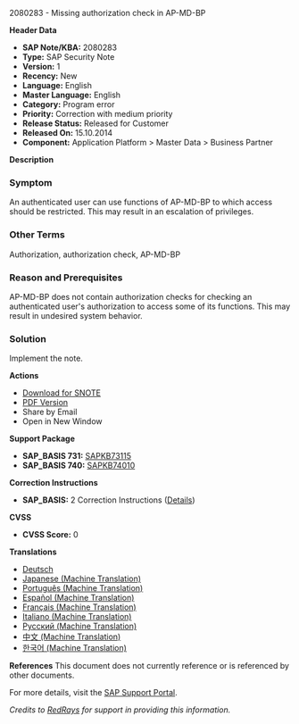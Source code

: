 2080283 - Missing authorization check in AP-MD-BP

**Header Data**
- **SAP Note/KBA:** 2080283
- **Type:** SAP Security Note
- **Version:** 1
- **Recency:** New
- **Language:** English
- **Master Language:** English
- **Category:** Program error
- **Priority:** Correction with medium priority
- **Release Status:** Released for Customer
- **Released On:** 15.10.2014
- **Component:** Application Platform > Master Data > Business Partner

**Description**

### Symptom
An authenticated user can use functions of AP-MD-BP to which access should be restricted. This may result in an escalation of privileges.

### Other Terms
Authorization, authorization check, AP-MD-BP

### Reason and Prerequisites
AP-MD-BP does not contain authorization checks for checking an authenticated user's authorization to access some of its functions. This may result in undesired system behavior.

### Solution
Implement the note.

**Actions**
- [Download for SNOTE](https://notesdownloads.sap.com/note/0040000012370012017)
- [PDF Version](https://userapps.support.sap.com/sap/support/sfm/notes/print/0002080283?language=en-US&token=E7641571610A2E3E135E49636369B5EB)
- Share by Email
- Open in New Window

**Support Package**
- **SAP_BASIS 731:** [SAPKB73115](https://me.sap.com/supportpackage/SAPKB73115)
- **SAP_BASIS 740:** [SAPKB74010](https://me.sap.com/supportpackage/SAPKB74010)

**Correction Instructions**
- **SAP_BASIS:** 2 Correction Instructions ([Details](https://me.sap.com/corrins/0002080283/41))

**CVSS**
- **CVSS Score:** 0

**Translations**
- [Deutsch](https://me.sap.com/notes/0002080283/D)
- [Japanese (Machine Translation)](https://me.sap.com/notes/0002080283/J)
- [Português (Machine Translation)](https://me.sap.com/notes/0002080283/P)
- [Español (Machine Translation)](https://me.sap.com/notes/0002080283/S)
- [Français (Machine Translation)](https://me.sap.com/notes/0002080283/F)
- [Italiano (Machine Translation)](https://me.sap.com/notes/0002080283/I)
- [Русский (Machine Translation)](https://me.sap.com/notes/0002080283/R)
- [中文 (Machine Translation)](https://me.sap.com/notes/0002080283/1)
- [한국어 (Machine Translation)](https://me.sap.com/notes/0002080283/3)

**References**
This document does not currently reference or is referenced by other documents.

For more details, visit the [SAP Support Portal](https://me.sap.com/).

*Credits to [RedRays](https://redrays.io) for support in providing this information.*